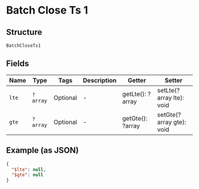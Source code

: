 
# Batch Close Ts 1

## Structure

`BatchCloseTs1`

## Fields

| Name | Type | Tags | Description | Getter | Setter |
|  --- | --- | --- | --- | --- | --- |
| `lte` | `?array` | Optional | - | getLte(): ?array | setLte(?array lte): void |
| `gte` | `?array` | Optional | - | getGte(): ?array | setGte(?array gte): void |

## Example (as JSON)

```json
{
  "$lte": null,
  "$gte": null
}
```

